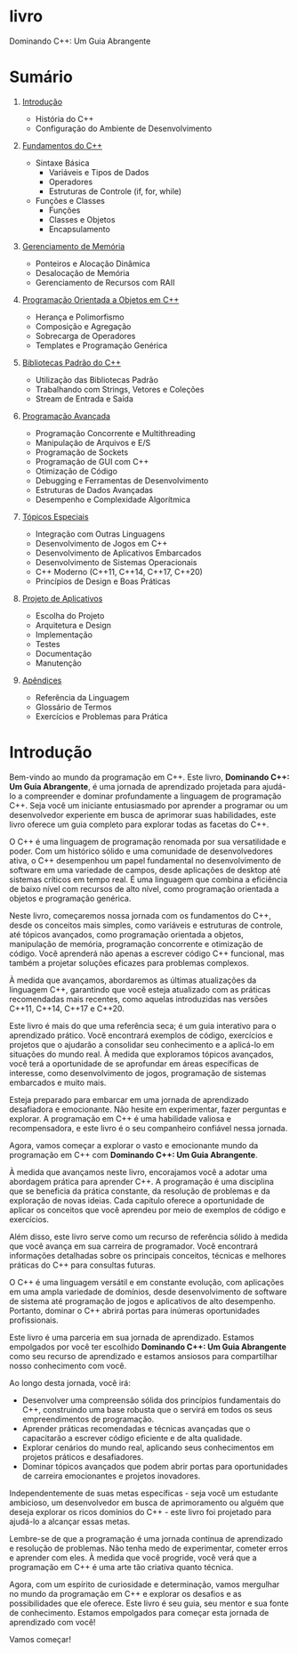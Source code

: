 # livro
Dominando C++: Um Guia Abrangente

# Sumário

1. [Introdução](#introdução)
    - História do C++
    - Configuração do Ambiente de Desenvolvimento

2. [Fundamentos do C++](#fundamentos-do-c)
    - Sintaxe Básica
        - Variáveis e Tipos de Dados
        - Operadores
        - Estruturas de Controle (if, for, while)
    - Funções e Classes
        - Funções
        - Classes e Objetos
        - Encapsulamento

3. [Gerenciamento de Memória](#gerenciamento-de-memória)
    - Ponteiros e Alocação Dinâmica
    - Desalocação de Memória
    - Gerenciamento de Recursos com RAII

4. [Programação Orientada a Objetos em C++](#programação-orientada-a-objetos-em-c)
    - Herança e Polimorfismo
    - Composição e Agregação
    - Sobrecarga de Operadores
    - Templates e Programação Genérica

5. [Bibliotecas Padrão do C++](#bibliotecas-padrão-do-c)
    - Utilização das Bibliotecas Padrão
    - Trabalhando com Strings, Vetores e Coleções
    - Stream de Entrada e Saída

6. [Programação Avançada](#programação-avançada)
    - Programação Concorrente e Multithreading
    - Manipulação de Arquivos e E/S
    - Programação de Sockets
    - Programação de GUI com C++
    - Otimização de Código
    - Debugging e Ferramentas de Desenvolvimento
    - Estruturas de Dados Avançadas
    - Desempenho e Complexidade Algorítmica

7. [Tópicos Especiais](#tópicos-especiais)
    - Integração com Outras Linguagens
    - Desenvolvimento de Jogos em C++
    - Desenvolvimento de Aplicativos Embarcados
    - Desenvolvimento de Sistemas Operacionais
    - C++ Moderno (C++11, C++14, C++17, C++20)
    - Princípios de Design e Boas Práticas

8. [Projeto de Aplicativos](#projeto-de-aplicativos)
    - Escolha do Projeto
    - Arquitetura e Design
    - Implementação
    - Testes
    - Documentação
    - Manutenção

9. [Apêndices](#apêndices)
    - Referência da Linguagem
    - Glossário de Termos
    - Exercícios e Problemas para Prática

# Introdução 


Bem-vindo ao mundo da programação em C++. Este livro, **Dominando C++: Um Guia Abrangente**, é uma jornada de aprendizado projetada para ajudá-lo a compreender e dominar profundamente a linguagem de programação C++. Seja você um iniciante entusiasmado por aprender a programar ou um desenvolvedor experiente em busca de aprimorar suas habilidades, este livro oferece um guia completo para explorar todas as facetas do C++.

O C++ é uma linguagem de programação renomada por sua versatilidade e poder. Com um histórico sólido e uma comunidade de desenvolvedores ativa, o C++ desempenhou um papel fundamental no desenvolvimento de software em uma variedade de campos, desde aplicações de desktop até sistemas críticos em tempo real. É uma linguagem que combina a eficiência de baixo nível com recursos de alto nível, como programação orientada a objetos e programação genérica.

Neste livro, começaremos nossa jornada com os fundamentos do C++, desde os conceitos mais simples, como variáveis e estruturas de controle, até tópicos avançados, como programação orientada a objetos, manipulação de memória, programação concorrente e otimização de código. Você aprenderá não apenas a escrever código C++ funcional, mas também a projetar soluções eficazes para problemas complexos.

À medida que avançamos, abordaremos as últimas atualizações da linguagem C++, garantindo que você esteja atualizado com as práticas recomendadas mais recentes, como aquelas introduzidas nas versões C++11, C++14, C++17 e C++20.

Este livro é mais do que uma referência seca; é um guia interativo para o aprendizado prático. Você encontrará exemplos de código, exercícios e projetos que o ajudarão a consolidar seu conhecimento e a aplicá-lo em situações do mundo real. À medida que exploramos tópicos avançados, você terá a oportunidade de se aprofundar em áreas específicas de interesse, como desenvolvimento de jogos, programação de sistemas embarcados e muito mais.

Esteja preparado para embarcar em uma jornada de aprendizado desafiadora e emocionante. Não hesite em experimentar, fazer perguntas e explorar. A programação em C++ é uma habilidade valiosa e recompensadora, e este livro é o seu companheiro confiável nessa jornada.

Agora, vamos começar a explorar o vasto e emocionante mundo da programação em C++ com **Dominando C++: Um Guia Abrangente**.

À medida que avançamos neste livro, encorajamos você a adotar uma abordagem prática para aprender C++. A programação é uma disciplina que se beneficia da prática constante, da resolução de problemas e da exploração de novas ideias. Cada capítulo oferece a oportunidade de aplicar os conceitos que você aprendeu por meio de exemplos de código e exercícios.

Além disso, este livro serve como um recurso de referência sólido à medida que você avança em sua carreira de programador. Você encontrará informações detalhadas sobre os principais conceitos, técnicas e melhores práticas do C++ para consultas futuras.

O C++ é uma linguagem versátil e em constante evolução, com aplicações em uma ampla variedade de domínios, desde desenvolvimento de software de sistema até programação de jogos e aplicativos de alto desempenho. Portanto, dominar o C++ abrirá portas para inúmeras oportunidades profissionais.

Este livro é uma parceria em sua jornada de aprendizado. Estamos empolgados por você ter escolhido **Dominando C++: Um Guia Abrangente** como seu recurso de aprendizado e estamos ansiosos para compartilhar nosso conhecimento com você.

Ao longo desta jornada, você irá:

- Desenvolver uma compreensão sólida dos princípios fundamentais do C++, construindo uma base robusta que o servirá em todos os seus empreendimentos de programação.
- Aprender práticas recomendadas e técnicas avançadas que o capacitarão a escrever código eficiente e de alta qualidade.
- Explorar cenários do mundo real, aplicando seus conhecimentos em projetos práticos e desafiadores.
- Dominar tópicos avançados que podem abrir portas para oportunidades de carreira emocionantes e projetos inovadores.

Independentemente de suas metas específicas - seja você um estudante ambicioso, um desenvolvedor em busca de aprimoramento ou alguém que deseja explorar os ricos domínios do C++ - este livro foi projetado para ajudá-lo a alcançar essas metas.

Lembre-se de que a programação é uma jornada contínua de aprendizado e resolução de problemas. Não tenha medo de experimentar, cometer erros e aprender com eles. À medida que você progride, você verá que a programação em C++ é uma arte tão criativa quanto técnica.

Agora, com um espírito de curiosidade e determinação, vamos mergulhar no mundo da programação em C++ e explorar os desafios e as possibilidades que ele oferece. Este livro é seu guia, seu mentor e sua fonte de conhecimento. Estamos empolgados para começar esta jornada de aprendizado com você!

Vamos começar!










